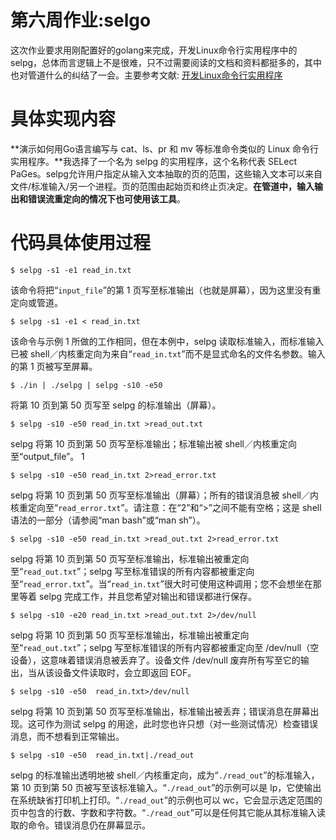 ﻿# 第六周作业:selgo


这次作业要求用刚配置好的golang来完成，开发Linux命令行实用程序中的selpg，总体而言逻辑上不是很难，只不过需要阅读的文档和资料都挺多的，其中也对管道什么的纠结了一会。主要参考文献:
[开发Linux命令行实用程序][1]


  [1]: https://www.ibm.com/developerworks/cn/linux/shell/clutil/index.html
# 具体实现内容
**演示如何用Go语言编写与 cat、ls、pr 和 mv 等标准命令类似的 Linux 命令行实用程序。**我选择了一个名为 selpg 的实用程序，这个名称代表 SELect PaGes。selpg允许用户指定从输入文本抽取的页的范围，这些输入文本可以来自文件/标准输入/另一个进程。页的范围由起始页和终止页决定。**在管道中，输入输出和错误流重定向的情况下也可使用该工具**。

# 代码具体使用过程

    $ selpg -s1 -e1 read_in.txt

该命令将把“`input_file`”的第 1 页写至标准输出（也就是屏幕），因为这里没有重定向或管道。

    $ selpg -s1 -e1 < read_in.txt

该命令与示例 1 所做的工作相同，但在本例中，selpg 读取标准输入，而标准输入已被 shell／内核重定向为来自“`read_in.txt`”而不是显式命名的文件名参数。输入的第 1 页被写至屏幕。

    $ ./in | ./selpg | selpg -s10 -e50

将第 10 页到第 50 页写至 selpg 的标准输出（屏幕）。

    $ selpg -s10 -e50 read_in.txt >read_out.txt

selpg 将第 10 页到第 50 页写至标准输出；标准输出被 shell／内核重定向至“output_file”。
1

    $ selpg -s10 -e50 read_in.txt 2>read_error.txt

selpg 将第 10 页到第 50 页写至标准输出（屏幕）；所有的错误消息被 shell／内核重定向至“`read_error.txt`”。请注意：在“2”和“>”之间不能有空格；这是 shell 语法的一部分（请参阅“man bash”或“man sh”）。

    $ selpg -s10 -e50 read_in.txt >read_out.txt 2>read_error.txt

selpg 将第 10 页到第 50 页写至标准输出，标准输出被重定向至“`read_out.txt`”；selpg 写至标准错误的所有内容都被重定向至“`read_error.txt`”。当“`read_in.txt`”很大时可使用这种调用；您不会想坐在那里等着 selpg 完成工作，并且您希望对输出和错误都进行保存。

    $ selpg -s10 -e20 read_in.txt >read_out.txt 2>/dev/null

selpg 将第 10 页到第 50 页写至标准输出，标准输出被重定向至“`read_out.txt`”；selpg 写至标准错误的所有内容都被重定向至 /dev/null（空设备），这意味着错误消息被丢弃了。设备文件 /dev/null 废弃所有写至它的输出，当从该设备文件读取时，会立即返回 EOF。

    $ selpg -s10 -e50  read_in.txt>/dev/null

selpg 将第 10 页到第 50 页写至标准输出，标准输出被丢弃；错误消息在屏幕出现。这可作为测试 selpg 的用途，此时您也许只想（对一些测试情况）检查错误消息，而不想看到正常输出。

    $ selpg -s10 -e50  read_in.txt|./read_out

selpg 的标准输出透明地被 shell／内核重定向，成为“`./read_out`”的标准输入，第 10 页到第 50 页被写至该标准输入。“`./read_out`”的示例可以是 lp，它使输出在系统缺省打印机上打印。“`./read_out`”的示例也可以 wc，它会显示选定范围的页中包含的行数、字数和字符数。“`./read_out`”可以是任何其它能从其标准输入读取的命令。错误消息仍在屏幕显示。